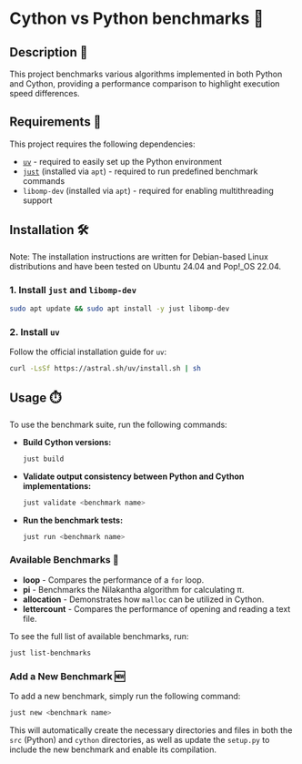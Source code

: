 # Cython vs Python benchmarks 🐍

## Description 🚀

This project benchmarks various algorithms implemented in both Python and
Cython, providing a performance comparison to highlight execution speed
differences.

## Requirements 📌

This project requires the following dependencies:
- [`uv`](https://github.com/astral-sh/uv) - required to easily set up the
  Python environment
- [`just`](https://github.com/casey/just) (installed via `apt`) - required to run predefined benchmark commands
- `libomp-dev` (installed via `apt`) - required for enabling multithreading
  support

## Installation 🛠️

Note: The installation instructions are written for Debian-based Linux
distributions and have been tested on Ubuntu 24.04 and Pop!_OS 22.04.

### 1. Install `just` and `libomp-dev`
```sh
sudo apt update && sudo apt install -y just libomp-dev
```

### 2. Install `uv`
Follow the official installation guide for `uv`:
```sh
curl -LsSf https://astral.sh/uv/install.sh | sh
```

## Usage ⏱️

To use the benchmark suite, run the following commands:

- **Build Cython versions:**
  ```sh
  just build
  ```
- **Validate output consistency between Python and Cython implementations:**
  ```sh
  just validate <benchmark name>
  ```
- **Run the benchmark tests:**
  ```sh
  just run <benchmark name>
  ```

### Available Benchmarks 🎯
- **loop** - Compares the performance of a `for` loop.
- **pi** - Benchmarks the Nilakantha algorithm for calculating π.
- **allocation** - Demonstrates how `malloc` can be utilized in Cython.
- **lettercount** - Compares the performance of opening and reading a text file.

To see the full list of available benchmarks, run:
```sh
just list-benchmarks
```

### Add a New Benchmark 🆕

To add a new benchmark, simply run the following command:
```sh
just new <benchmark name>
```

This will automatically create the necessary directories and files in both the
`src` (Python) and `cython` directories, as well as update the `setup.py`
to include the new benchmark and enable its compilation.
